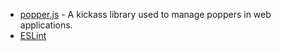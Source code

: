 
- [popper.js](https://popper.js.org/) - A kickass library used to manage poppers in web applications.  
- [ESLint](https://eslint.org/docs/rules/)
